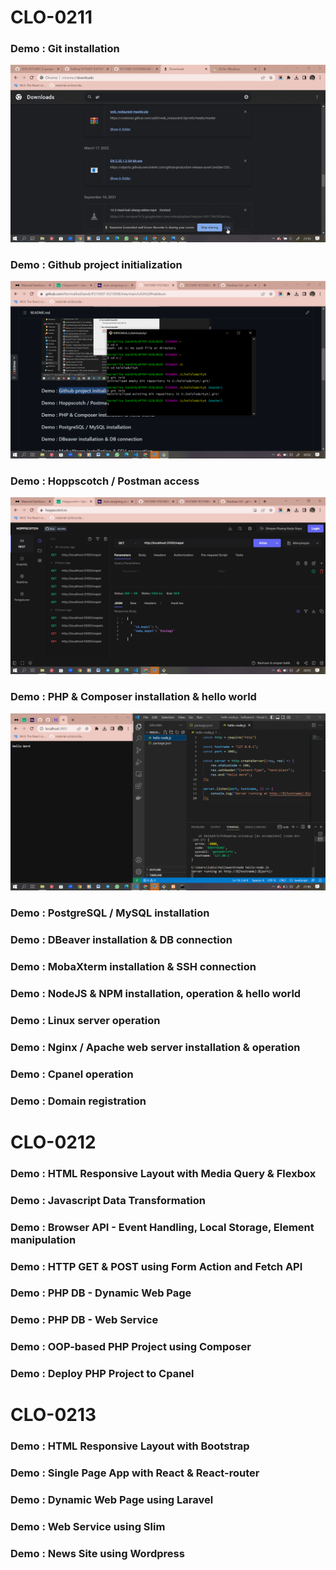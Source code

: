 # CLO-0211
### Demo : Git installation
![Git](https://github.com/NormalikaShandi/IF215007-IF215008/blob/main/UAS%20Praktikum/img%20or%20vid/PAW-git%20install.gif)

### Demo : Github project initialization
![Git](https://github.com/NormalikaShandi/IF215007-IF215008/blob/main/UAS%20Praktikum/img%20or%20vid/PAW-git%20init.png)

### Demo : Hoppscotch / Postman access
![Git](https://github.com/NormalikaShandi/IF215007-IF215008/blob/main/UAS%20Praktikum/img%20or%20vid/PAW-hoppscoth%20access.png)

### Demo : PHP & Composer installation & hello world	
![Git](https://github.com/NormalikaShandi/IF215007-IF215008/blob/main/UAS%20Praktikum/img%20or%20vid/PAW-hello%20word.png)

### Demo : PostgreSQL / MySQL installation	


### Demo : DBeaver installation & DB connection


### Demo : MobaXterm installation & SSH connection


### Demo : NodeJS & NPM installation, operation & hello world


### Demo : Linux server operation	

### Demo : Nginx / Apache web server installation & operation

### Demo : Cpanel operation	

### Demo : Domain registration

# CLO-0212
### Demo : HTML Responsive Layout with Media Query & Flexbox


### Demo : Javascript Data Transformation


### Demo : Browser API - Event Handling, Local Storage, Element manipulation


### Demo : HTTP GET & POST using Form Action and Fetch API

### Demo : PHP DB - Dynamic Web Page


### Demo : PHP DB - Web Service


### Demo : OOP-based PHP Project using Composer

### Demo : Deploy PHP Project to Cpanel

# CLO-0213
### Demo : HTML Responsive Layout with Bootstrap


### Demo : Single Page App with React & React-router


### Demo : Dynamic Web Page using Laravel


### Demo : Web Service using Slim

### Demo : News Site using Wordpress
